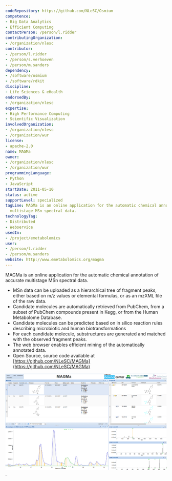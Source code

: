 ```yaml
---
codeRepository: https://github.com/NLeSC/Osmium
competence:
- Big Data Analytics
- Efficient Computing
contactPerson: /person/l.ridder
contributingOrganization:
- /organization/nlesc
contributor:
- /person/l.ridder
- /person/s.verhoeven
- /person/m.sanders
dependency:
- /software/osmium
- /software/rdkit
discipline:
- Life Sciences & eHealth
endorsedBy:
- /organization/nlesc
expertise:
- High Performance Computing
- Scientific Visualization
involvedOrganization:
- /organization/nlesc
- /organization/wur
license:
- apache-2.0
name: MAGMa
owner:
- /organization/nlesc
- /organization/wur
programmingLanguage:
- Python
- JavaScript
startDate: 2011-05-10
status: active
supportLevel: specialized
tagLine: MAGMa is an online application for the automatic chemical annotation of accurate
  multistage MSn spectral data.
technologyTag:
- Distributed
- Webservice
usedIn:
- /project/emetabolomics
user:
- /person/l.ridder
- /person/m.sanders
website: http://www.emetabolomics.org/magma
---
```

MAGMa is an online application for the automatic chemical annotation of accurate multistage MSn spectral data.

- MSn data can be uploaded as a hierarchical tree of fragment peaks, either based on m/z values or elemental formulas, or as an mzXML file of the raw data.
- Candidate molecules are automatically retrieved from PubChem, from a subset of PubChem compounds present in Kegg, or from the Human Metabolome Database.
- Candidate molecules can be predicted based on in silico reaction rules describing microbiotic and human biotransformations
- For each candidate molecule, substructures are generated and matched with the observed fragment peaks.
- The web browser enables efficient mining of the automatically annotated data.
- Open Source, source code available at [https://github.com/NLeSC/MAGMa](https://github.com/NLeSC/MAGMa)

![screenshot](https://github.com/NLeSC/MAGMa/raw/master/web/magmaweb/static/img/metabolites.png "Screenshot of web application").
